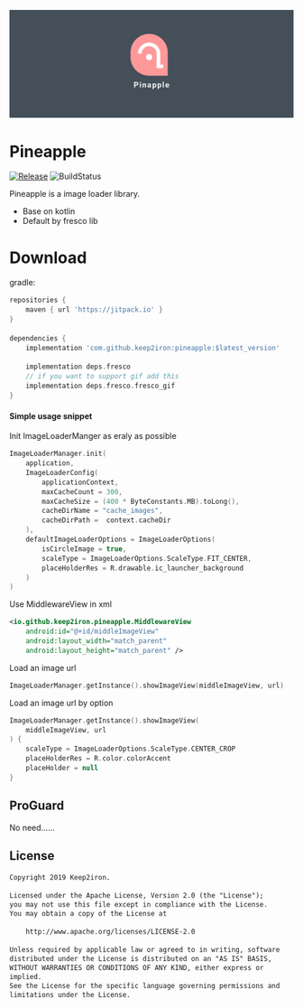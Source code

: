 ![](/images/banner.png)

# Pineapple
[![Release](https://jitpack.io/v/keep2iron/pineapple.svg)](https://jitpack.io/v/#keep2iron/pineapple) ![BuildStatus](https://travis-ci.org/keep2iron/pineapple.svg?branch=master)

Pineapple is a image loader library.
- Base on kotlin
- Default by fresco lib

# Download

gradle:
```groovy
repositories {
	maven { url 'https://jitpack.io' }
}

dependencies {
    implementation 'com.github.keep2iron:pineapple:$latest_version'

	implementation deps.fresco
	// if you want to support gif add this
	implementation deps.fresco.fresco_gif
}
```

#### Simple usage snippet
Init ImageLoaderManger as eraly as possible
```kotlin
ImageLoaderManager.init(
    application,
    ImageLoaderConfig(
        applicationContext,
        maxCacheCount = 300,									
        maxCacheSize = (400 * ByteConstants.MB).toLong(),
		cacheDirName = "cache_images",
		cacheDirPath =  context.cacheDir
    ),
    defaultImageLoaderOptions = ImageLoaderOptions(
        isCircleImage = true,
        scaleType = ImageLoaderOptions.ScaleType.FIT_CENTER,
        placeHolderRes = R.drawable.ic_launcher_background
    )
)
```

Use MiddlewareView in xml
```xml
<io.github.keep2iron.pineapple.MiddlewareView
	android:id="@+id/middleImageView"
	android:layout_width="match_parent"
	android:layout_height="match_parent" /> 
```

Load an image url
```kotlin
ImageLoaderManager.getInstance().showImageView(middleImageView, url)
```

Load an image url by option
```kotlin
ImageLoaderManager.getInstance().showImageView(
    middleImageView, url
) {
    scaleType = ImageLoaderOptions.ScaleType.CENTER_CROP
    placeHolderRes = R.color.colorAccent
    placeHolder = null
}
```

## ProGuard

No need......

## License

	Copyright 2019 Keep2iron.
	
	Licensed under the Apache License, Version 2.0 (the "License");
	you may not use this file except in compliance with the License.
	You may obtain a copy of the License at
	
	    http://www.apache.org/licenses/LICENSE-2.0
	
	Unless required by applicable law or agreed to in writing, software
	distributed under the License is distributed on an "AS IS" BASIS,
	WITHOUT WARRANTIES OR CONDITIONS OF ANY KIND, either express or implied.
	See the License for the specific language governing permissions and
	limitations under the License.
